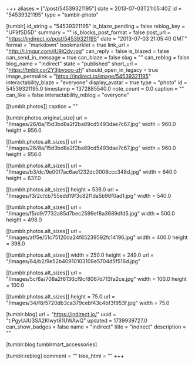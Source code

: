 +++
aliases = ["/post/54539321195"]
date = 2013-07-03T21:05:40Z
id = "54539321195"
type = "tumblr-photo"

[tumblr]
id_string = "54539321195"
is_blaze_pending = false
reblog_key = "UF9fSD5D"
summary = ""
is_blocks_post_format = false
post_url = "https://indirect.io/post/54539321195"
date = "2013-07-03 21:05:40 GMT"
format = "markdown"
bookmarklet = true
link_url = "http://i.imgur.com/iU9iQdv.jpg"
can_reply = false
is_blazed = false
can_send_in_message = true
can_blaze = false
slug = ""
can_reblog = false
blog_name = "indirect"
state = "published"
short_url = "https://tmblr.co/ZY3jbyooo-zh"
should_open_in_legacy = true
image_permalink = "https://indirect.io/image/54539321195"
interactability_blaze = "everyone"
display_avatar = true
type = "photo"
id = 54539321195.0
timestamp = 1372885540.0
note_count = 0.0
caption = ""
can_like = false
interactability_reblog = "everyone"

[[tumblr.photos]]
caption = ""

[tumblr.photos.original_size]
url = "/images/26/8a/15d3bd8a2f2ba89cd5493dae7c67.jpg"
width = 960.0
height = 956.0

[[tumblr.photos.alt_sizes]]
url = "/images/26/8a/15d3bd8a2f2ba89cd5493dae7c67.jpg"
width = 960.0
height = 956.0

[[tumblr.photos.alt_sizes]]
url = "/images/b3/dc/9e00f7ac6ae1232dc0008ccc348d.jpg"
width = 640.0
height = 637.0

[[tumblr.photos.alt_sizes]]
height = 538.0
url = "/images/f3/2c/cb755edd19f3c82f1da5b96f0ad1.jpg"
width = 540.0

[[tumblr.photos.alt_sizes]]
url = "/images/f5/d9/7732a85d7bec2599ef8a3689dfd5.jpg"
width = 500.0
height = 498.0

[[tumblr.photos.alt_sizes]]
url = "/images/af/5e/51c75120da24f85239592fc14196.jpg"
width = 400.0
height = 398.0

[[tumblr.photos.alt_sizes]]
width = 250.0
height = 249.0
url = "/images/64/b2/9e52b40910103108e5704d5f516d.jpg"

[[tumblr.photos.alt_sizes]]
url = "/images/5c/6a/708a2f6136cf9cf8067d713fa2ce.jpg"
width = 100.0
height = 100.0

[[tumblr.photos.alt_sizes]]
height = 75.0
url = "/images/34/f8/5720db3ca379cebf43c4bf3f953f.jpg"
width = 75.0

[tumblr.blog]
url = "https://indirect.io/"
uuid = "t:PgyUJU3SA2Klwyt81UWAwQ"
updated = 1739939727.0
can_show_badges = false
name = "indirect"
title = "indirect"
description = ""

[tumblr.blog.tumblrmart_accessories]

[tumblr.reblog]
comment = ""
tree_html = ""
+++
